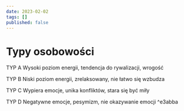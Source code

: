 ```yaml
---
date: 2023-02-02
tags: []
published: false
---
```

# Typy osobowości

TYP A
Wysoki poziom energii, tendencja do rywalizacji, wrogość

TYP B
Niski poziom energii, zrelaksowany, nie łatwo się wzbudza

TYP C
Wypiera emocje, unika konfliktów, stara się być miły

TYP D
Negatywne emocje, pesymizm, nie okazywanie emocji ^e3abba